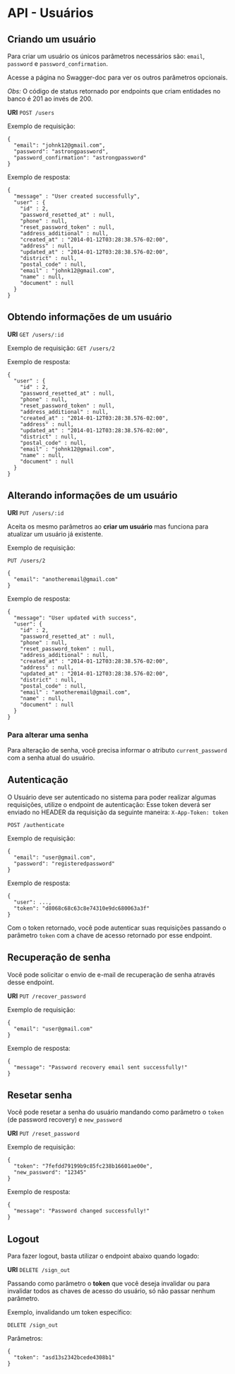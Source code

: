 # API - Usuários

## Criando um usuário

Para criar um usuário os únicos parâmetros necessários são: `email`, `password` e `password_confirmation`.

Acesse a página no Swagger-doc para ver os outros parâmetros opcionais.

*Obs:* O código de status retornado por endpoints que criam entidades
no banco é 201 ao invés de 200.

__URI__ `POST /users`

Exemplo de requisição:

    {
      "email": "johnk12@gmail.com",
      "password": "astrongpassword",
      "password_confirmation": "astrongpassword"
    }


Exemplo de resposta:

    {
      "message" : "User created successfully",
      "user" : {
        "id" : 2,
        "password_resetted_at" : null,
        "phone" : null,
        "reset_password_token" : null,
        "address_additional" : null,
        "created_at" : "2014-01-12T03:28:38.576-02:00",
        "address" : null,
        "updated_at" : "2014-01-12T03:28:38.576-02:00",
        "district" : null,
        "postal_code" : null,
        "email" : "johnk12@gmail.com",
        "name" : null,
        "document" : null
      }
    }

## Obtendo informações de um usuário

__URI__ `GET /users/:id`

Exemplo de requisição: `GET /users/2`

Exemplo de resposta:

    {
      "user" : {
        "id" : 2,
        "password_resetted_at" : null,
        "phone" : null,
        "reset_password_token" : null,
        "address_additional" : null,
        "created_at" : "2014-01-12T03:28:38.576-02:00",
        "address" : null,
        "updated_at" : "2014-01-12T03:28:38.576-02:00",
        "district" : null,
        "postal_code" : null,
        "email" : "johnk12@gmail.com",
        "name" : null,
        "document" : null
      }
    }

## Alterando informações de um usuário

__URI__ `PUT /users/:id`

Aceita os mesmo parâmetros ao __criar um usuário__ mas funciona para atualizar um usuário já existente.

Exemplo de requisição:

`PUT /users/2`

    {
      "email": "anotheremail@gmail.com"
    }

Exemplo de resposta:

    {
      "message": "User updated with success",
      "user": {
        "id" : 2,
        "password_resetted_at" : null,
        "phone" : null,
        "reset_password_token" : null,
        "address_additional" : null,
        "created_at" : "2014-01-12T03:28:38.576-02:00",
        "address" : null,
        "updated_at" : "2014-01-12T03:28:38.576-02:00",
        "district" : null,
        "postal_code" : null,
        "email" : "anotheremail@gmail.com",
        "name" : null,
        "document" : null
      }
    }

### Para alterar uma senha

Para alteração de senha, você precisa informar o atributo `current_password`
com a senha atual do usuário.

## Autenticação

O Usuário deve ser autenticado no sistema para poder realizar algumas requisições, utilize o endpoint de autenticação:
Esse token deverá ser enviado no HEADER da requisição da seguinte maneira: `X-App-Token: token`

`POST /authenticate`

Exemplo de requisição:

    {
      "email": "user@gmail.com",
      "password": "registeredpassword"
    }

Exemplo de resposta:

    {
      "user": ...,
      "token": "d8068c68c63c8e74310e9dc680063a3f"
    }

Com o token retornado, você pode autenticar suas requisições passando o parâmetro `token` com a chave de acesso retornado por esse endpoint.

## Recuperação de senha

Você pode solicitar o envio de e-mail de recuperação de senha através desse endpoint.

__URI__ `PUT /recover_password`

Exemplo de requisição:

    {
      "email": "user@gmail.com"
    }

Exemplo de resposta:

    {
      "message": "Password recovery email sent successfully!"
    }

## Resetar senha

Você pode resetar a senha do usuário mandando como parâmetro o `token` (de password recovery) e `new_password`

__URI__ `PUT /reset_password`

Exemplo de requisição:

    {
      "token": "7fefdd79199b9c85fc238b16601ae00e",
      "new_password": "12345"
    }

Exemplo de resposta:

    {
      "message": "Password changed successfully!"
    }

## Logout

Para fazer logout, basta utilizar o endpoint abaixo quando logado:

__URI__ `DELETE /sign_out`

Passando como parâmetro o __token__ que você deseja invalidar ou
para invalidar todos as chaves de acesso do usuário, só não passar
nenhum parâmetro.

Exemplo, invalidando um token específico:

`DELETE /sign_out`

Parâmetros:

    {
      "token": "asd13s2342bcede4308b1"
    }
